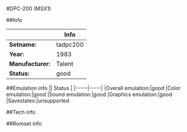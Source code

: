 #DPC-200 (MSX1)

##Info

||Info|
|-----|-----|
|**Setname:**|tadpc200
|**Year:**|1983
|**Manufacturer:**|Talent
|**Status:**|good

##Emulation info
|| Status |
|-----|-----|
|Overall emulation:|good
|Color emulation:|good
|Sound emulation:|good
|Graphics emulation:|good
|Savestates:|unsupported

##Tech info

##Romset info

<!--- START OF EDITED COMMENT DO NOT TOUCH TEXT ABOVE-->
